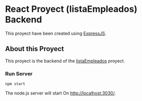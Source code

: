 # React Proyect (listaEmpleados) Backend

This proyect have been created using [ExpressJS](https://expressjs.com/).

## About this Proyect

This proyect is the backend of the [listaEmpleados](https://github.com/JDavidCS/listasEmpleados) proyect.

### Run Server
```
npm start
```
The node.js server will start On [http://localhost:3030/](http://localhost:3030/).
